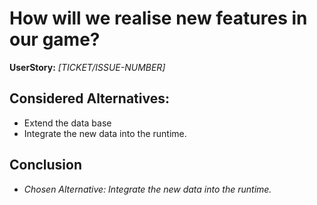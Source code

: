 # How will we realise new features in our game?
**UserStory:** *[TICKET/ISSUE-NUMBER]*

## Considered Alternatives:
* Extend the data base
* Integrate the new data into the runtime.

## Conclusion
* *Chosen Alternative: Integrate the new data into the runtime.*
